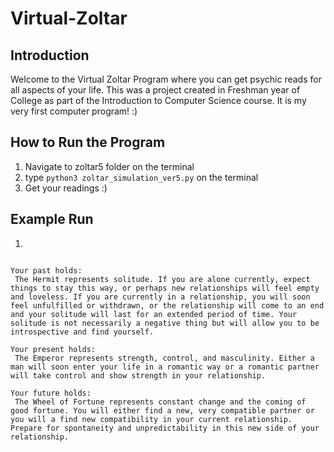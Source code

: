 # Virtual-Zoltar

## Introduction
Welcome to the Virtual Zoltar Program where you can get psychic reads for all aspects of your life. This was a project created in Freshman year of College as part of the Introduction to Computer Science course. It is my very first computer program! :)

## How to Run the Program
1. Navigate to zoltar5 folder on the terminal
2. type `python3 zoltar_simulation_ver5.py` on the terminal
3. Get your readings :)

## Example Run
1. 

```Your cards are:  The_Hermit , The_Emperor and Wheel_of_Fortune

Your past holds:  
 The Hermit represents solitude. If you are alone currently, expect things to stay this way, or perhaps new relationships will feel empty and loveless. If you are currently in a relationship, you will soon feel unfulfilled or withdrawn, or the relationship will come to an end and your solitude will last for an extended period of time. Your solitude is not necessarily a negative thing but will allow you to be introspective and find yourself. 

Your present holds:  
 The Emperor represents strength, control, and masculinity. Either a man will soon enter your life in a romantic way or a romantic partner will take control and show strength in your relationship. 

Your future holds:  
 The Wheel of Fortune represents constant change and the coming of good fortune. You will either find a new, very compatible partner or you will a find new compatibility in your current relationship. Prepare for spontaneity and unpredictability in this new side of your relationship. 
```

 
